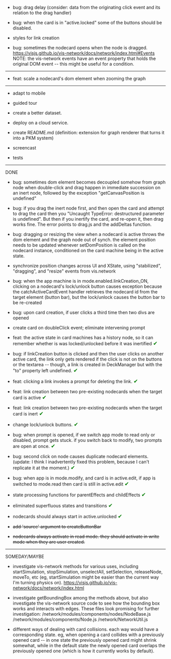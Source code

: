 - bug: drag delay (consider: data from the originating click event and its relation to the drag handler)

- bug: when the card is in "active.locked" some of the buttons should be disabled.

- styles for link creation

- bug: sometimes the nodecard opens when the node is dragged.
  https://visjs.github.io/vis-network/docs/network/index.html#Events
  NOTE: the vis-network events have an event property that holds the original DOM event -- this might be useful for a condition.

---

- feat: scale a nodecard's dom element when zooming the graph

---

- adapt to mobile

- guided tour

- create a better dataset.

- deploy on a cloud service.

- create README.md (definition: extension for graph renderer that turns it into a PKM system)

- screencast

- tests

---

DONE

- bug: sometimes dom element becomes decoupled somehow from graph node when double-click and drag happen in immediate succession on an inert node, followed by the exception "getCanvasPosition is undefined"

- bug: if you drag the inert node first, and then open the card and attempt to drag the card then you "Uncaught TypeError: destructured parameter is undefined". But then if you inertify the card, and re-open it, then drag works fine. The error points to drag.js and the addDeltas function.

- bug: dragging or resizing the view when a nodecard is active throws the dom element and the graph node out of synch. the element position needs
  to be updated whenever setDomPosition is called on the nodecard instance, conditioned on the card machine being in the active state.
- synchronize position changes across UI and XState, using "stabilized", "dragging", and "resize" events from vis.network

- bug: when the app machine is in mode.enabled.linkCreation_ON, clicking on a nodecard's lock/unlock button causes exception because the catchActiveCardEvent
  handler retrieves the nodecard id from the target element (button bar), but the lock/unlock causes the button bar to be re-created

- bug: upon card creation, if user clicks a third time then two divs are opened

- create card on doubleClick event; eliminate intervening prompt

- feat: the active state in card machines has a history node, so it can remember whether is was locked/unlocked before it was inertified <span style="font-size: 1.2em; color:green">✔</span>
- bug: if linkCreation button is clicked and then the user clicks on another active card, the link only gets rendered if the click is not on the buttons or
  the textarea -- though, a link is created in DeckManager but with the "to" property left undefined. <span style="font-size: 1.2em; color:green">✔</span>

- feat: clicking a link invokes a prompt for deleting the link. <span style="font-size: 1.2em; color:green">✔</span>

- feat: link creation between two pre-existing nodecards when the target card is active <span style="font-size: 1.2em; color:green">✔</span>

- feat: link creation between two pre-existing nodecards when the target card is inert <span style="font-size: 1.2em; color:green">✔</span>

- change lock/unlock buttons. <span style="font-size: 1.2em; color:green">✔</span>

- bug: when prompt is opened, if we switch app mode to read only or disabled, prompt gets stuck. if you switch back to modify, two prompts are open at once. <span style="font-size: 1.2em; color:green">✔</span>

- bug: second click on node causes duplicate nodecard elements. (update: I think I inadvertently fixed this problem, because I can't replicate it at the moment.) <span style="font-size: 1.2em; color:green">✔</span>

- bug: when app is in mode.modify, and card is in active.edit, if app is switched to mode.read then card is still in active.edit <span style="font-size: 1.2em; color:green">✔</span>

- state processing functions for parentEffects and childEffects <span style="font-size: 1.2em; color:green">✔</span>

- eliminated superfluous states and transitions <span style="font-size: 1.2em; color:green">✔</span>

- nodecards should always start in active.unlocked <span style="font-size: 1.2em; color:green">✔</span>

- <s>add 'source' argument to createButtonBar</s>

- <s>nodecards always activate in read mode. they should activate in write mode when they are user created.</s>

---

SOMEDAY/MAYBE

- investigate vis-network methods for various uses, including startSimulation, stopSimulation, unselectAll, setSelection, releaseNode, moveTo, etc
  (eg, startSimulation might be easier than the current way I'm turning physics on). https://visjs.github.io/vis-network/docs/network/index.html

- investigate getBoundingBox among the methods above, but also investigate the vis-network source code to see how the bounding box works and interacts
  with edges. These files look promising for further investigation:
  /network/modules/components/nodes/NodeBase.js
  /network/modules/components/Node.js
  /network/NetworkUtil.js

- different ways of dealing with card collisions. each way would have a corresponding state. eg, when opening a card collides with a
  previously opened card -- in one state the previously opened card might shrink somewhat, while in the default state the newly opened card overlaps
  the previously opened one (which is how it currently works by default).
